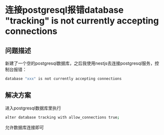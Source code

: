 # 连接postgresql报错database "tracking" is not currently accepting connections

## 问题描述

新建了一个空的postgresql数据库，之后我使用nestjs去连接postgresql服务，控制台报错：

```bash
database "xxx" is not currently accepting connections
```

## 解决方案

进入postgresql数据库里执行

```bash
alter database tracking with allow_connections true;
```

允许数据库连接即可
